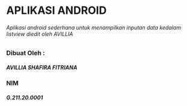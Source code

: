 # APLIKASI ANDROID
###### Aplikasi android sederhana untuk menampilkan inputan data kedalam listview diedit oleh AVILLIA

### Dibuat Oleh :
##### AVILLIA SHAFIRA FITRIANA
### NIM
##### G.211.20.0001